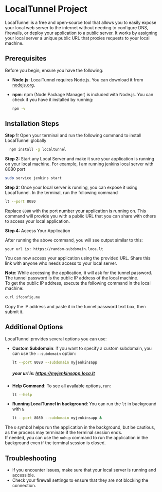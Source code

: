 # LocalTunnel Project

LocalTunnel is a free and open-source tool that allows you to easily expose your local web server to the internet without needing to configure DNS, firewalls, or deploy your application to a public server. It works by assigning your local server a unique public URL that proxies requests to your local machine.

## Prerequisites

Before you begin, ensure you have the following:

- **Node.js**: LocalTunnel requires Node.js. You can download it from [nodejs.org](https://nodejs.org/).
- **npm**: npm (Node Package Manager) is included with Node.js. You can check if you have it installed by running:
  
  ```bash
  npm -v

## Installation Steps
**Step 1:** Open your terminal and run the following command to install LocalTunnel globally

```bash
  npm install -g localtunnel
```

**Step 2:** Start any Local Server and make it sure your application is running on your local machine. For example, I am running jenkins local server with 8080 port

```bash
sudo service jenkins start
```

**Step 3:** Once your local server is running, you can expose it using LocalTunnel. In the terminal, run the following command

```bash
lt --port 8080
```

Replace `8080` with the port number your application is running on. This command will provide you with a public URL that you can share with others to access your local application.

 **Step 4:** Access Your Application

After running the above command, you will see output similar to this:

```
your url is: https://random-subdomain.loca.lt
```

You can now access your application using the provided URL. Share this link with anyone who needs access to your local server.

**Note:** While accessing the application, it will ask for the tunnel password. The tunnel password is the public IP address of the local machine. \
To get the public IP address, execute the following command in the local machine:
   
   ```bash
   curl ifconfig.me
   ```

   Copy the IP address and paste it in the tunnel password text box, then submit it.

## Additional Options

LocalTunnel provides several options you can use:

- **Custom Subdomain**: If you want to specify a custom subdomain, you can use the `--subdomain` option:
  
  ```bash
  lt --port 8080 --subdomain myjenkinsapp
  ```
  
  ##### *your url is*: https://myjenkinsapp.loca.lt


- **Help Command**: To see all available options, run:

  ```bash
  lt --help
  ```
- **Running LocalTunnel in background**: You can run the `lt` in background with `&`
  
  ```bash
  lt --port 8080 --subdomain myjenkinsapp &
  ```

The `&` symbol helps run the application in the background, but be cautious, as the process may terminate if the terminal session ends.\
If needed, you can use the `nohup` command to run the application in the background even if the terminal session is closed.

## Troubleshooting

- If you encounter issues, make sure that your local server is running and accessible.
- Check your firewall settings to ensure that they are not blocking the connection.


